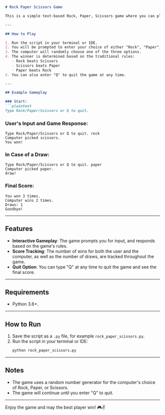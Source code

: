 ```markdown
# Rock Paper Scissors Game

This is a simple text-based Rock, Paper, Scissors game where you can play against the computer. The game will keep track of your wins, the computer's wins, and draws until you decide to quit.

---

## How to Play

1. Run the script in your terminal or IDE.
2. You will be prompted to enter your choice of either "Rock", "Paper", or "Scissors".
3. The computer will randomly choose one of the three options.
4. The winner is determined based on the traditional rules:
   - Rock beats Scissors
   - Scissors beats Paper
   - Paper beats Rock
5. You can also enter "Q" to quit the game at any time.

---

## Example Gameplay

### Start:
```plaintext
Type Rock/Paper/Scissors or Q to quit.
```

### User's Input and Game Response:
```plaintext
Type Rock/Paper/Scissors or Q to quit. rock
Computer picked scissors.
You won!
```

### In Case of a Draw:
```plaintext
Type Rock/Paper/Scissors or Q to quit. paper
Computer picked paper.
draw!
```

### Final Score:
```plaintext
You won 3 times.
Computer wins 2 times.
Draws: 1
Goodbye!
```

---

## Features

- **Interactive Gameplay**: The game prompts you for input, and responds based on the game's rules.
- **Score Tracking**: The number of wins for both the user and the computer, as well as the number of draws, are tracked throughout the game.
- **Quit Option**: You can type "Q" at any time to quit the game and see the final score.

---

## Requirements

- Python 3.6+.

---

## How to Run

1. Save the script as a `.py` file, for example `rock_paper_scissors.py`.
2. Run the script in your terminal or IDE:
   ```bash
   python rock_paper_scissors.py
   ```

---

## Notes

- The game uses a random number generator for the computer's choice of Rock, Paper, or Scissors.
- The game will continue until you enter "Q" to quit.

---

Enjoy the game and may the best player win! 🎮✌️
```